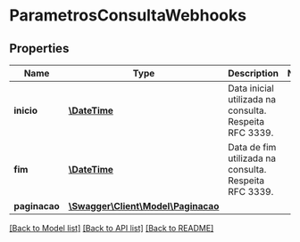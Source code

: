 # ParametrosConsultaWebhooks

## Properties
Name | Type | Description | Notes
------------ | ------------- | ------------- | -------------
**inicio** | [**\DateTime**](\DateTime.md) | Data inicial utilizada na consulta. Respeita RFC 3339. | 
**fim** | [**\DateTime**](\DateTime.md) | Data de fim utilizada na consulta. Respeita RFC 3339. | 
**paginacao** | [**\Swagger\Client\Model\Paginacao**](Paginacao.md) |  | 

[[Back to Model list]](../../README.md#documentation-for-models) [[Back to API list]](../../README.md#documentation-for-api-endpoints) [[Back to README]](../../README.md)

